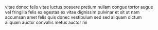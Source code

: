 vitae donec felis vitae luctus posuere pretium nullam congue tortor augue vel
fringilla felis ex egestas ex vitae dignissim pulvinar et sit ut nam accumsan
amet felis quis donec vestibulum sed sed aliquam dictum aliquam auctor
convallis metus auctor mi